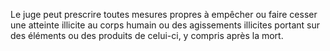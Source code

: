 Le juge peut prescrire toutes mesures propres à empêcher ou faire cesser une atteinte illicite au corps humain ou des agissements illicites portant sur des éléments ou des produits de celui-ci, y compris après la mort.


  

  
